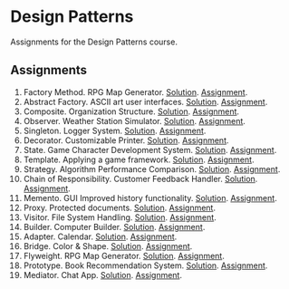 # Design Patterns

Assignments for the Design Patterns course. 

## Assignments
1. Factory Method. RPG Map Generator. [Solution](src/main/java/factory_method/rpg_map_generator). [Assignment](https://github.com/vesavvo/design_patterns/blob/master/markdown/assignments/factory_method.md).
2. Abstract Factory. ASCII art user interfaces. [Solution](src/main/java/abstract_factory/ascii). [Assignment](https://github.com/vesavvo/design_patterns/blob/master/markdown/assignments/abstract_factory.md).
3. Composite. Organization Structure. [Solution](src/main/java/composite/organization_structure). [Assignment](https://github.com/vesavvo/design_patterns/blob/master/markdown/assignments/composite.md).
4. Observer. Weather Station Simulator. [Solution](src/main/java/observer/weather_station). [Assignment](https://github.com/vesavvo/design_patterns/blob/master/markdown/assignments/observer.md).
5. Singleton. Logger System. [Solution](src/main/java/singleton/logger_system). [Assignment](https://github.com/vesavvo/design_patterns/blob/master/markdown/assignments/singleton.md).
6. Decorator. Customizable Printer. [Solution](src/main/java/decorator/printer). [Assignment](https://github.com/vesavvo/design_patterns/blob/master/markdown/assignments/decorator.md).
7. State. Game Character Development System. [Solution](src/main/java/state/game_character). [Assignment](https://github.com/vesavvo/design_patterns/blob/master/markdown/assignments/state.md).
8. Template. Applying a game framework. [Solution](src/main/java/template_method/game). [Assignment](https://github.com/vesavvo/design_patterns/blob/master/markdown/assignments/template_method.md).
9. Strategy. Algorithm Performance Comparison. [Solution](src/main/java/strategy/algorithm_comparison). [Assignment](https://github.com/vesavvo/design_patterns/blob/master/markdown/assignments/strategy.md).
10. Chain of Responsibility. Customer Feedback Handler. [Solution](src/main/java/chain_of_responsibility/feedback_handler). [Assignment](https://github.com/vesavvo/design_patterns/blob/master/markdown/assignments/chain_of_responsibility.md).
11. Memento. GUI Improved history functionality. [Solution](src/main/java/memento/guiState). [Assignment](https://github.com/vesavvo/design_patterns/blob/master/markdown/assignments/memento.md).
12. Proxy. Protected documents. [Solution](src/main/java/proxy/protected_docs). [Assignment](https://github.com/vesavvo/design_patterns/blob/master/markdown/assignments/proxy.md).
13. Visitor. File System Handling. [Solution](src/main/java/visitor/file_system_handling). [Assignment](https://github.com/vesavvo/design_patterns/blob/master/markdown/assignments/visitor.md).
14. Builder. Computer Builder. [Solution](src/main/java/builder/computer). [Assignment](https://github.com/vesavvo/design_patterns/blob/master/markdown/assignments/builder.md).
15. Adapter. Calendar. [Solution](src/main/java/adapter/calendar). [Assignment](https://github.com/vesavvo/design_patterns/blob/master/markdown/assignments/adapter.md).
16. Bridge. Color & Shape. [Solution](src/main/java/bridge/shape_color). [Assignment](https://github.com/vesavvo/design_patterns/blob/master/markdown/assignments/bridge.md).
17. Flyweight. RPG Map Generator. [Solution](src/main/java/flyweight/rpg_map). [Assignment](https://github.com/vesavvo/design_patterns/blob/master/markdown/assignments/flyweight.md).
18. Prototype. Book Recommendation System. [Solution](src/main/java/prototype/book_recommend). [Assignment](https://github.com/vesavvo/design_patterns/blob/master/markdown/assignments/prototype.md).
19. Mediator. Chat App. [Solution](src/main/java/mediator/chat_app). [Assignment](https://github.com/vesavvo/design_patterns/blob/master/markdown/assignments/mediator.md).